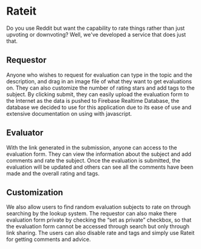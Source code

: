# Rateit

Do you use Reddit but want the capability to rate things rather than just upvoting or downvoting? Well, we've developed a service that does just that. 

## Requestor
Anyone who wishes to request for evaluation can type in the topic and the description, and drag in an image file of what they want to get evaluations on. They can also customize the number of rating stars and add tags to the subject.
By clicking submit, they can easily upload the evaluation form to the Internet as the data is pushed to Firebase Realtime Database, the database we decided to use for this application due to its ease of use and extensive documentation on using with javascript.

## Evaluator
With the link generated in the submission, anyone can access to the evaluation form. They can view the information about the subject and add comments and rate the subject. Once the evaluation is submitted, the evaluation will be updated and others can see all the comments have been made and the overall rating and tags.

## Customization
We also allow users to find random evaluation subjects to rate on through searching by the lookup system. The requestor can also make there evaluation form private by checking the “set as private” checkbox, so that the evaluation form cannot be accessed through search but only through link sharing. The users can also disable rate and tags and simply use Rateit for getting comments and advice.
